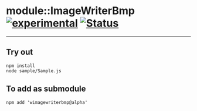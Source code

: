 
# module::ImageWriterBmp [![experimental](https://img.shields.io/badge/stability-experimental-orange.svg)](https://github.com/emersion/stability-badges#experimental) [![Status](https://github.com/Wandalen/wImageWriterBmp/workflows/Test/badge.svg)](https://github.com/Wandalen/wImageWriterBmp/actions?query=workflow%3ATest)

___

## Try out
```
npm install
node sample/Sample.js
```

## To add as submodule
```
npm add 'wimagewriterbmp@alpha'
```

